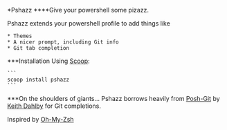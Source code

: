*Pshazz
****Give your powershell some pizazz.

Pshazz extends your powershell profile to add things like

    * Themes
    * A nicer prompt, including Git info
    * Git tab completion

***Installation
Using [Scoop](http://scoop.sh):
    
    ```
    scoop install pshazz
    ```

***On the shoulders of giants...
Pshazz borrows heavily from [Posh-Git](https://github.com/dahlbyk/posh-git) by [Keith Dahlby](http://lostechies.com/keithdahlby/) for Git completions.

Inspired by [Oh-My-Zsh](https://github.com/robbyrussell/oh-my-zsh)